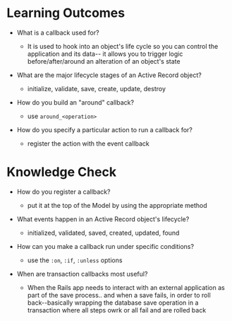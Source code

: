 # Learning Outcomes
- What is a callback used for?
  - It is used to hook into an object's life cycle so you can control the application and its data-- it allows you to trigger logic before/after/around an alteration of an object's state

- What are the major lifecycle stages of an Active Record object?
  - initialize, validate, save, create, update, destroy

- How do you build an "around" callback?
  - use `around_<operation>`

- How do you specify a particular action to run a callback for?
  - register the action with the event callback

# Knowledge Check
- How do you register a callback?
  - put it at the top of the Model by using the appropriate method

- What events happen in an Active Record object's lifecycle?
  - initialized, validated, saved, created, updated, found

- How can you make a callback run under specific conditions?
  - use the `:on`, `:if`, `:unless` options

- When are transaction callbacks most useful?
  - When the Rails app needs to interact with an external application as part of the save process.. and when a save fails, in order to roll back--basically wrapping the database save operation in a transaction where all steps owrk or all fail and are rolled back